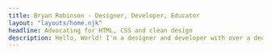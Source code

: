 ```yaml
---
title: Bryan Robinson - Designer, Developer, Educator
layout: "layouts/home.njk"
headline: Advocating for HTML, CSS and clean design
description: Hello, World! I'm a designer and developer with over a decade of experience building experiences and leading teams on the web. I write and record about HTML, CSS, the power of static sites and good, clean design.
---
```


